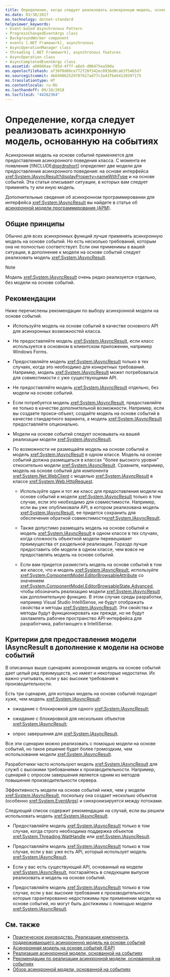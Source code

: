 ```yaml
---
title: Определение, когда следует реализовать асинхронную модель, основанную на событиях
ms.date: 03/30/2017
ms.technology: dotnet-standard
helpviewer_keywords:
- Event-based Asynchronous Pattern
- ProgressChangedEventArgs class
- BackgroundWorker component
- events [.NET Framework], asynchronous
- AsyncOperationManager class
- threading [.NET Framework], asynchronous features
- AsyncOperation class
- AsyncCompletedEventArgs class
ms.assetid: a00046aa-785d-4f7f-a8e5-d06475ea50da
ms.openlocfilehash: af30f0d09ce772f20f342ec0936d0ca63f5465d7
ms.sourcegitcommit: 4b6490b2529707627ad77c3a43fbe64120397175
ms.translationtype: HT
ms.contentlocale: ru-RU
ms.lasthandoff: 09/10/2018
ms.locfileid: "44262364"
---
```

# <a name="deciding-when-to-implement-the-event-based-asynchronous-pattern"></a>Определение, когда следует реализовать асинхронную модель, основанную на событиях
Асинхронная модель на основе событий применяется для предоставления асинхронного поведения класса. С момента ее появления [!INCLUDE[dnprdnshort](../../../includes/dnprdnshort-md.md)] определяет две модели для предоставления асинхронного поведения: на основе интерфейса <xref:System.IAsyncResult?displayProperty=nameWithType> и на основе событий. Эта статья описывает ситуации, в которых вам следует применять ту или иную модель.  
  
 Дополнительные сведения об асинхронном программировании для интерфейса <xref:System.IAsyncResult> вы найдете в статье об [асинхронной модели программирования (APM)](../../../docs/standard/asynchronous-programming-patterns/asynchronous-programming-model-apm.md).  
  
## <a name="general-principles"></a>Общие принципы  
 Обычно для всех асинхронных функций лучше применять асинхронную модель на основе событий. Но есть несколько требований, которым она не полностью соответствует. Если они применимы в вашей ситуации, в дополнение к модели на основе событий следует реализовать модель <xref:System.IAsyncResult>.  
  
> [!NOTE]
>  Модель <xref:System.IAsyncResult> очень редко реализуется отдельно, без модели на основе событий.  
  
## <a name="guidelines"></a>Рекомендации  
 Ниже перечислены рекомендации по выбору асинхронной модели на основе событий.  
  
-   Используйте модель на основе событий в качестве основного API для асинхронных возможностей класса.  
  
-   Не предоставляйте модель <xref:System.IAsyncResult>, если класс используется в основном в клиентском приложении, например Windows Forms.  
  
-   Предоставляйте модель <xref:System.IAsyncResult> только в тех случаях, когда это необходимо для конкретных требований. Например, модель <xref:System.IAsyncResult> может потребоваться для совместимости с уже существующими API.  
  
-   Не предоставляйте модель <xref:System.IAsyncResult> отдельно, без модели на основе событий.  
  
-   Если потребуется модель <xref:System.IAsyncResult>, предоставляйте ее только в качестве дополнительной возможности. Например, если вы создаете прокси-объект, создайте модель на основе событий в качестве стандартного варианта, а модель <xref:System.IAsyncResult> предоставляйте опционально.  
  
-   Модели на основе событий следует основывать на вашей реализации модели <xref:System.IAsyncResult>.  
  
-   По возможности не размещайте модель на основе событий и модель <xref:System.IAsyncResult> в одном классе. Модель на основе событий должна размещаться в классах "более высокого уровня" относительно модели <xref:System.IAsyncResult>. Сравните, например, модель на основе событий для компонента <xref:System.Net.WebClient> с моделью <xref:System.IAsyncResult> в классе <xref:System.Web.HttpRequest>.  
  
    -   Используйте один и тот же класс для предоставления модели на основе событий и модели <xref:System.IAsyncResult> только в том случае, если это необходимо для совместимости. Например, если вы уже опубликовали API, в котором реализована модель <xref:System.IAsyncResult>, ее придется сохранить для обеспечения обратной совместимости<xref:System.IAsyncResult>.  
  
    -   Также допустимо размещать модель на основе событий и модель <xref:System.IAsyncResult> в одном классе в тех случаях, когда сложность объектной модели перевешивает преимущества от раздельной реализации. Гораздо лучше предоставить обе модели в одном классе, чем вовсе не предоставлять модель на основе событий.  
  
    -   Если вам придется разместить модель на основе событий в том же классе, что и модель <xref:System.IAsyncResult>, используйте <xref:System.ComponentModel.EditorBrowsableAttribute> со значением <xref:System.ComponentModel.EditorBrowsableState.Advanced>, чтобы обозначить реализацию модели <xref:System.IAsyncResult> как дополнительную функцию. В этом случае среды разработки, например Visual Studio IntelliSense, не будут отображать свойства и методы <xref:System.IAsyncResult>. Эти свойства и методы будут функционировать как прежде, но не будут захламлять рабочее пространство API-интерфейса для разработчика, работающего в IntelliSense.  
  
## <a name="criteria-for-exposing-the-iasyncresult-pattern-in-addition-to-the-event-based-pattern"></a>Критерии для предоставления модели IAsyncResult в дополнение к модели на основе событий  
 В описанных выше сценариях асинхронная модель на основе событий дает целый ряд преимуществ, но имеет и некоторые недостатки. Их важно учитывать, если у вас высокие требования к производительности.  
  
 Есть три сценария, для которых модель на основе событий подходит хуже, чем модель <xref:System.IAsyncResult>:  
  
-   ожидание с блокировкой для одного <xref:System.IAsyncResult>;  
  
-   ожидание с блокировкой для нескольких объектов <xref:System.IAsyncResult>;  
  
-   опрос завершения для <xref:System.IAsyncResult>.  
  
 Все эти сценарии можно реализовать с помощью модели на основе событий, но такое решение будет более громоздким, чем использование модели <xref:System.IAsyncResult>.  
  
 Разработчики часто используют модель <xref:System.IAsyncResult> для служб с высокими требованиями к производительности. Например, сценарий с опросом завершения является одним из методов повышения производительности сервера.  
  
 Эффективность модели на основе событий ниже, чем у модели <xref:System.IAsyncResult>, поскольку она создает несколько объектов (особенно <xref:System.EventArgs>) и синхронизируется между потоками.  
  
 Следующий список содержит рекомендации на случай, если вы решили использовать модель <xref:System.IAsyncResult>.  
  
-   Предоставляйте модель <xref:System.IAsyncResult> только в том случае, когда строго необходима поддержка объектов <xref:System.Threading.WaitHandle> или <xref:System.IAsyncResult>.  
  
-   Предоставляйте модель <xref:System.IAsyncResult> только в том случае, если у вас уже есть API, который использует модель <xref:System.IAsyncResult>.  
  
-   Если у вас есть существующий API, основанный на модели <xref:System.IAsyncResult>, постарайтесь в следующем выпуске реализовать и модель на основе событий.  
  
-   Предоставляйте модель <xref:System.IAsyncResult> только в том случае, если у вас высокие требования к производительности, которые гарантированно недостижимы при применении модели на основе событий, но могут быть достижимы с помощью модели <xref:System.IAsyncResult>.  
  
## <a name="see-also"></a>См. также

- [Практическое руководство. Реализация компонента, поддерживающего асинхронную модель на основе событий](../../../docs/standard/asynchronous-programming-patterns/component-that-supports-the-event-based-asynchronous-pattern.md)  
- [Асинхронная модель на основе событий (EAP)](../../../docs/standard/asynchronous-programming-patterns/event-based-asynchronous-pattern-eap.md)  
- [Реализация асинхронной модели, основанной на событиях](../../../docs/standard/asynchronous-programming-patterns/implementing-the-event-based-asynchronous-pattern.md)  
- [Рекомендации по реализации асинхронной модели, основанной на событиях](../../../docs/standard/asynchronous-programming-patterns/best-practices-for-implementing-the-event-based-asynchronous-pattern.md)  
- [Обзор асинхронной модели, основанной на событиях](../../../docs/standard/asynchronous-programming-patterns/event-based-asynchronous-pattern-overview.md)
